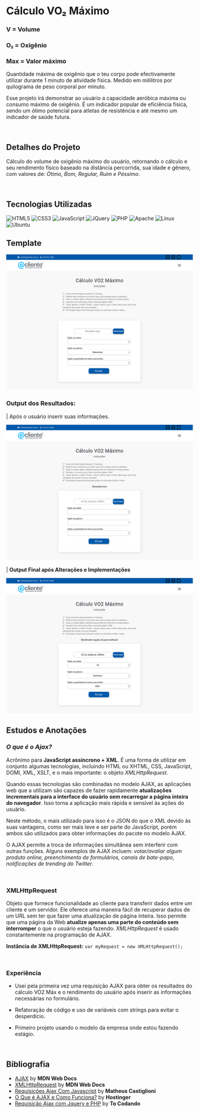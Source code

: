 # Cálculo VO₂ Máximo

<div>

<h3>V = Volume</h3>
<h3>O₂ = Oxigênio</h3>
<h3>Max = Valor máximo</h3>

<p>Quantidade máxima de oxigênio que o teu corpo pode efectivamente utilizar durante 1 minuto de atividade física. Medido em mililitros por quilograma de peso corporal por minuto.</p>

<p>Esse projeto irá demonstrar ao usuário a capacidade aeróbica máxima ou consumo máximo de oxigênio. É um indicador popular de eficiência física, sendo um ótimo potencial para atletas de resistência e até mesmo um indicador de saúde futura.</p>

<br>

<h2>Detalhes do Projeto</h2>

<p>Cálculo do volume de oxigênio máximo do usuário, retornando o cálculo e seu rendimento físico baseado na distância percorrida, sua idade e gênero, com valores de: <i>Ótimo, Bom, Regular, Ruim e Péssimo</i>.</p>

<br>

<h2>Tecnologias Utilizadas</h2>

<img src ="https://img.shields.io/badge/html5-%23E34F26.svg?style=for-the-badge&logo=html5&logoColor=white" alt="HTML5">
<img src ="https://img.shields.io/badge/css3-%231572B6.svg?style=for-the-badge&logo=css3&logoColor=white" alt="CSS3">
<img src ="https://img.shields.io/badge/javascript-%23323330.svg?style=for-the-badge&logo=javascript&logoColor=%23F7DF1E" alt="JavaScript">
<img src="https://img.shields.io/badge/jQuery-0769AD?style=for-the-badge&logo=jquery&logoColor=white" alt="JQuery">
<img src ="https://img.shields.io/badge/php-%23777BB4.svg?style=for-the-badge&logo=php&logoColor=white" alt="PHP">
<img src="https://img.shields.io/badge/Apache-CA2136?style=for-the-badge&logo=apache&logoColor=white" alt="Apache">
<img src="https://img.shields.io/badge/Linux-FCC624?style=for-the-badge&logo=linux&logoColor=black" alt="Linux">
<img src="https://img.shields.io/badge/Ubuntu-E95420?style=for-the-badge&logo=ubuntu&logoColor=white" alt="Ubuntu">

<br>

<h2>Template</h2>

<img src="./assets/template/pagina-index.png" alt="Página index do cáculo de VO2 Máximo">

<h3>Output dos Resultados: </h3>
<p>| Após o usuário inserir suas informações.</p>

<img src="./assets/template/prototipo-1.png" alt="Página index com o output do resultados após o usuário inserir suas informações e apertar no botão 'Enviar'">

<br>

<p>| <b>Output Final após Alterações e Implementações</b></p>

<img src="./assets/template/prototipo-2.png" alt="Protótipo 2 e final do - Página index com o output do resultados após o usuário inserir suas informações e apertar no botão 'Enviar'">

<br>

<h2>Estudos e Anotações</h2>

<h3><i>O que é o Ajax?</i></h3>

<p>Acrônimo para <b>JavaScript assíncrono + XML</b>. É uma forma de utilizar em conjunto algumas tecnologias, incluindo HTML ou XHTML, CSS, JavaScript, DOMl, XML, XSLT, e o mais importante: o objeto <i>XMLHttpRequest</i>.</p>

<p>Quando essas tecnologias são combinadas no modelo AJAX, as aplicações web que a utilizam são capazes de fazer rapidamente <b>atualizações incrementais para a interface do usuário sem recarregar a página inteira do navegador</b>. Isso torna a aplicação mais rápida e sensível às ações do usuário.</p>

<p>Neste método, o mais utilizado para isso é o JSON do que o XML devido às suas vantagens, como ser mais leve e ser parte do JavaScript, porém ambos são utilizados para obter informações do pacote no modelo AJAX.</p>

<p>O AJAX permite a troca de informações simultânea sem interferir com outras funções. Alguns exemplos de AJAX incluem: <i>votar/avaliar algum produto online, preenchimento de formulários, canais de bate-papo, notificações de trending do Twitter</i>.</p>

<br>

<h3>XMLHttpRequest</h3>

<p>Objeto que fornece funcionalidade ao cliente para transferir dados entre um cliente e um servidor. Ele oferece uma maneira fácil de recuperar dados de um URL sem ter que fazer uma atualização de página inteira. Isso permite que uma página da Web <b>atualize apenas uma parte do conteúdo sem interromper</b> o que o usuário esteja fazendo. <i>XMLHttpRequest</i> é usado constantemente na programação de AJAX.</p>

<p><b>Instância de XMLHttpRequest:</b> <code>var myRequest = new XMLHttpRequest();</code></p>

<br>

<h3>Experiência</h3>

- Usei pela primeira vez uma requisição AJAX para obter os resultados do cálculo VO2 Máx e o rendimento do usuário após inserir as informações necessárias no formulário.

- Refatoração de código e uso de variáveis com strings para evitar o desperdício.
  
- Primeiro projeto usando o modelo da empresa onde estou fazendo estágio.

<br>

<h2>Bibliografia</h2>

<ul>
    <li><a href="https://developer.mozilla.org/pt-BR/docs/Learn/JavaScript/Client-side_web_APIs/Fetching_data">AJAX</a> by <b>MDN Web Docs</b></li>
    <li><a href="https://developer.mozilla.org/pt-BR/docs/Web/API/XMLHTTPRequest">XMLHttpRequest</a> by <b>MDN Web Docs</b></li>
    <li><a href="https://blog.matheuscastiglioni.com.br/requisicoes-ajax-com-javascript/">Requisições Ajax Com Javascript</a> by <b>Matheus Castiglioni</b></li>
    <li><a href="https://www.hostinger.com.br/tutoriais/o-que-e-ajax">O Que é AJAX e Como Funciona?</a> by <b>Hostinger</b></li>
    <li><a href="https://youtu.be/gytFVt9Z7gk?si=HhOuaamZlVfA4wWX">Requisição Ajax com Jquery e PHP</a> by <b>To Codando</b></li>
</ul>

</div>